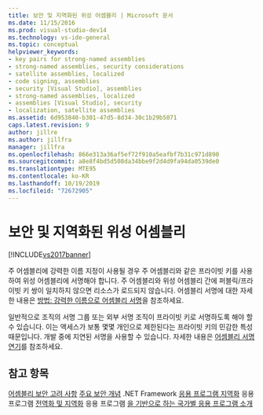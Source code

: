 ```yaml
---
title: 보안 및 지역화된 위성 어셈블리 | Microsoft 문서
ms.date: 11/15/2016
ms.prod: visual-studio-dev14
ms.technology: vs-ide-general
ms.topic: conceptual
helpviewer_keywords:
- key pairs for strong-named assemblies
- strong-named assemblies, security considerations
- satellite assemblies, localized
- code signing, assemblies
- security [Visual Studio], assemblies
- strong-named assemblies, localized
- assemblies [Visual Studio], security
- localization, satellite assemblies
ms.assetid: 6d953840-b301-47d5-8d34-30c1b29b5071
caps.latest.revision: 9
author: jillre
ms.author: jillfra
manager: jillfra
ms.openlocfilehash: 866e313a36af5ef72f910a5eafbf7b31c971d890
ms.sourcegitcommit: a8e8f4bd5d508da34bbe9f2d4d9fa94da0539de0
ms.translationtype: MTE95
ms.contentlocale: ko-KR
ms.lasthandoff: 10/19/2019
ms.locfileid: "72672905"
---
```

# <a name="security-and-localized-satellite-assemblies"></a>보안 및 지역화된 위성 어셈블리
[!INCLUDE[vs2017banner](../includes/vs2017banner.md)]

주 어셈블리에 강력한 이름 지정이 사용될 경우 주 어셈블리와 같은 프라이빗 키를 사용하여 위성 어셈블리에 서명해야 합니다. 주 어셈블리와 위성 어셈블리 간에 퍼블릭/프라이빗 키 쌍이 일치하지 않으면 리소스가 로드되지 않습니다. 어셈블리 서명에 대한 자세한 내용은 [방법: 강력한 이름으로 어셈블리 서명](https://msdn.microsoft.com/library/2c30799a-a826-46b4-a25d-c584027a6c67)을 참조하세요.

 일반적으로 조직의 서명 그룹 또는 외부 서명 조직이 프라이빗 키로 서명하도록 해야 할 수 있습니다. 이는 액세스가 보통 몇몇 개인으로 제한된다는 프라이빗 키의 민감한 특성 때문입니다. 개발 중에 지연된 서명을 사용할 수 있습니다. 자세한 내용은 [어셈블리 서명 연기](https://msdn.microsoft.com/library/9d300e17-5bf1-4360-97da-2aa55efd9070)를 참조하세요.

## <a name="see-also"></a>참고 항목
 [어셈블리 보안 고려 사항](https://msdn.microsoft.com/library/1b5439c1-f3d5-4529-bd69-01814703d067) [주요 보안 개념](https://msdn.microsoft.com/library/3cfced4f-ea02-4e66-ae98-d69286363e98) .NET Framework [응용 프로그램 지역화](../ide/localizing-applications.md) 응용 프로그램 [전역화 및 지역화](../ide/globalizing-and-localizing-applications.md) 응용 프로그램 [을 기반으로 하는 국가별 응용 프로그램 소개](../ide/introduction-to-international-applications-based-on-the-dotnet-framework.md)
